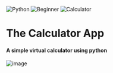 ![Python](https://img.shields.io/badge/Python-3776AB.svg?style=flat&logo=Python&logoColor=white)
![Beginner](https://img.shields.io/badge/Beginner-blue?style=flat&logo=Python&logoColor=white)
![Calculator](https://img.shields.io/badge/Calculator-important?style=flat)

# The Calculator App
#### A simple virtual calculator using python

![image](https://github.com/YJ-928/Py_Beginner-Calculator/assets/68319416/ea7904ff-8038-4538-baec-c8f4dd9c42b9)

